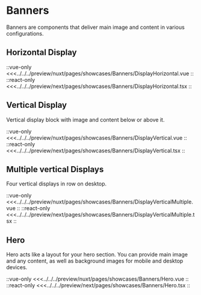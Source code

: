 # Banners

Banners are components that deliver main image and content in various configurations.

## Horizontal Display

<Showcase showcase-name="Banners/DisplayHorizontal" style="min-height:800px">

::vue-only
<<<../../../preview/nuxt/pages/showcases/Banners/DisplayHorizontal.vue
::
::react-only
<<<../../../preview/next/pages/showcases/Banners/DisplayHorizontal.tsx
::

</Showcase>

## Vertical Display

Vertical display block with image and content below or above it.

<Showcase showcase-name="Banners/DisplayVertical" style="min-height: 800px;">
::vue-only
<<<../../../preview/nuxt/pages/showcases/Banners/DisplayVertical.vue
::
::react-only
<<<../../../preview/next/pages/showcases/Banners/DisplayVertical.tsx
::
</Showcase>

## Multiple vertical Displays

Four vertical displays in row on desktop.

<Showcase showcase-name="Banners/DisplayVerticalMultiple" style="min-height: 750px;">
::vue-only
<<<../../../preview/nuxt/pages/showcases/Banners/DisplayVerticalMultiple.vue
::
::react-only
<<<../../../preview/next/pages/showcases/Banners/DisplayVerticalMultiple.tsx
::
</Showcase>

## Hero

Hero acts like a layout for your hero section. You can provide main image and any content, as well as background images for mobile and desktop devices.

<Showcase showcase-name="Banners/Hero" style="min-height:620px">

::vue-only
<<<../../../preview/nuxt/pages/showcases/Banners/Hero.vue
::
::react-only
<<<../../../preview/next/pages/showcases/Banners/Hero.tsx
::

</Showcase>

